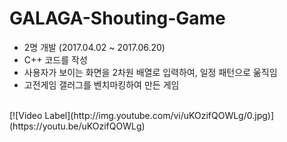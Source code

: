 # GALAGA-Shouting-Game


- 2명 개발 (2017.04.02 ~ 2017.06.20)
- C++ 코드를 작성
- 사용자가 보이는 화면을 2차원 배열로 입력하여, 일정 패턴으로 욺직임
- 고전게임 갤러그를 벤치마킹하여 만든 게임

</br>
[![Video Label](http://img.youtube.com/vi/uKOzifQOWLg/0.jpg)](https://youtu.be/uKOzifQOWLg)

